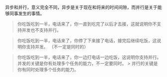 异步和并行，意义完全不同，异步是关于现在和将来的时间间隙，而并行是关于能够同事发生的事情。
> 你吃饭吃到一半，电话来了，你一直到吃完了以后才去接，这就说明你不支持并发也不支持并行。

>你吃饭吃到一半，电话来了，你停了下来接了电话，接完后继续吃饭，这说明你支持并发。  （不一定是同时的）

>你吃饭吃到一半，电话来了，你一边打电话一边吃饭，这说明你支持并行。
> 并发的关键是你有处理多个任务的能力，不一定要同时。  > 并行的关键是你有同时处理多个任务的能力。
